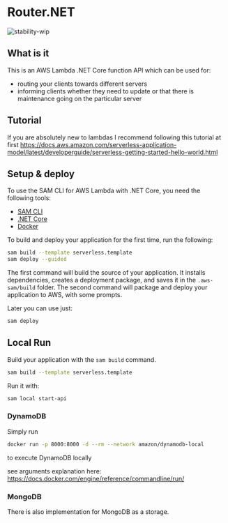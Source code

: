 # Router.NET

![stability-wip](https://img.shields.io/badge/stability-work_in_progress-lightgrey.svg)

## What is it

This is an AWS Lambda .NET Core function API which can be used for:
- routing your clients towards different servers
- informing clients whether they need to update or that there is maintenance going on the particular server

## Tutorial

If you are absolutely new to lambdas I recommend following this tutorial at first 
https://docs.aws.amazon.com/serverless-application-model/latest/developerguide/serverless-getting-started-hello-world.html

## Setup & deploy

To use the SAM CLI for AWS Lambda with .NET Core, you need the following tools:

* [SAM CLI](https://docs.aws.amazon.com/serverless-application-model/latest/developerguide/serverless-sam-cli-install.html)
* [.NET Core](https://www.microsoft.com/net/download)
* [Docker](https://hub.docker.com/search/?type=edition&offering=community)

To build and deploy your application for the first time, run the following:

```bash
sam build --template serverless.template
sam deploy --guided
```

The first command will build the source of your application.
It installs dependencies, creates a deployment package, and saves it in the `.aws-sam/build` folder.
The second command will package and deploy your application to AWS, with some prompts.

Later you can use just:
```bash
sam deploy
```

## Local Run

Build your application with the `sam build` command.

```bash
sam build --template serverless.template
```

Run it with:

```bash
sam local start-api
```

### DynamoDB

Simply run 

```bash
docker run -p 8000:8000 -d --rm --network amazon/dynamodb-local
```

to execute DynamoDB locally

see arguments explanation here:
https://docs.docker.com/engine/reference/commandline/run/

### MongoDB

There is also implementation for MongoDB as a storage.